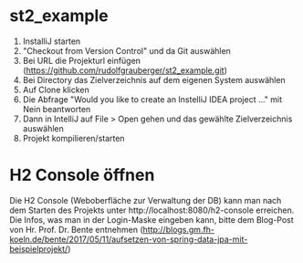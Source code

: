# st2_example

1. InstalliJ starten
2. "Checkout from Version Control" und da Git auswählen
3. Bei URL die Projekturl einfügen (https://github.com/rudolfgrauberger/st2_example.git)
4. Bei Directory das Zielverzeichnis auf dem eigenen System auswählen
5. Auf Clone klicken
6. Die Abfrage "Would you like to create an InstelliJ IDEA project ..." mit Nein beantworten
7. Dann in IntelliJ auf File > Open gehen und das gewählte Zielverzeichnis auswählen
8. Projekt kompilieren/starten

# H2 Console öffnen
Die H2 Console (Weboberfläche zur Verwaltung der DB) kann man nach dem Starten des Projekts unter http://localhost:8080/h2-console erreichen. Die Infos, was man in der Login-Maske eingeben kann, bitte dem Blog-Post von Hr. Prof. Dr. Bente entnehmen (http://blogs.gm.fh-koeln.de/bente/2017/05/11/aufsetzen-von-spring-data-jpa-mit-beispielprojekt/)
